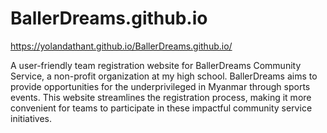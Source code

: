 # BallerDreams.github.io
https://yolandathant.github.io/BallerDreams.github.io/

A user-friendly team registration website for BallerDreams Community Service, a non-profit organization at my high school. BallerDreams aims to provide opportunities for the underprivileged in Myanmar through sports events. This website streamlines the registration process, making it more convenient for teams to participate in these impactful community service initiatives.
